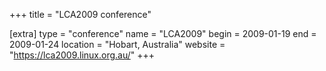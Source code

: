 +++
title = "LCA2009 conference"

[extra]
type = "conference"
name = "LCA2009"
begin = 2009-01-19
end = 2009-01-24
location = "Hobart, Australia"
website = "https://lca2009.linux.org.au/"
+++
